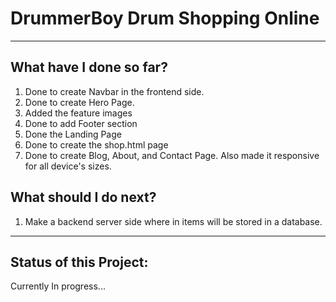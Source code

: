 <h1>DrummerBoy Drum Shopping Online</h1>
<hr>
<h2>What have I done so far?</h2>
<ol>
  <li>Done to create Navbar in the frontend side.</li>
  <li>Done to create Hero Page.</li>
  <li>Added the feature images</li>
  <li>Done to add Footer section</li>
  <li>Done the Landing Page</li>
  <li>Done to create the shop.html page</li>
  <li>Done to create Blog, About, and Contact Page. Also made it responsive for all device's sizes.</li>
</ol>
<h2>What should I do next?</h2>
<ol>
  <li>Make a backend server side where in items will be stored in a database.</li>
</ol>
<hr>
<h2>Status of this Project:</h2>
<p>Currently In progress...</p>


